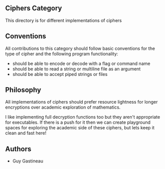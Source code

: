 ## Ciphers Category
This directory is for different implementations of ciphers

## Conventions
All contributions to this category should follow basic conventions
for the type of cipher and the following program functionality:

- should be able to encode or decode with a flag or command name
- should be able to read a string or multiline file as an argument
- should be able to accept piped strings or files

## Philosophy
All implementations of ciphers should prefer resource lightness for
longer encryptions over academic exploration of mathematics.

I like implementing full decryption functions too but they aren't
appropriate for executables.  If there is a push for it then we
can create playground spaces for exploring the academic side of 
these ciphers, but lets keep it clean and fast here!

## Authors
- Guy Gastineau
